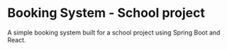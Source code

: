 # Booking System - School project
A simple booking system built for a school project using Spring Boot and React. 
